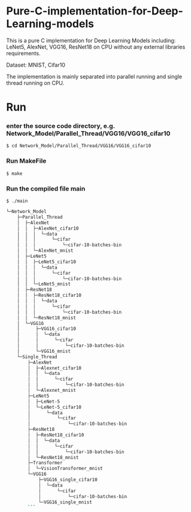 # Pure-C-implementation-for-Deep-Learning-models
This is a pure C implementation for Deep Learning Models including: LeNet5, AlexNet, VGG16, ResNet18 on CPU without any external libraries requirements.

Dataset: MNIST, Cifar10

The implementation is mainly separated into parallel running and single thread running on CPU.

# Run
### enter the source code directory, e.g. Network_Model/Parallel_Thread/VGG16/VGG16_cifar10

```$ cd Network_Model/Parallel_Thread/VGG16/VGG16_cifar10 ```

### Run MakeFile

```$ make```

### Run the compiled file main

```$ ./main```

```bash
└─Network_Model
    ├─Parallel_Thread
    │  ├─AlexNet
    │  │  ├─AlexNet_cifar10
    │  │  │  └─data
    │  │  │      └─cifar
    │  │  │          └─cifar-10-batches-bin
    │  │  └─AlexNet_mnist
    │  ├─LeNet5
    │  │  ├─LeNet5_cifar10
    │  │  │  └─data
    │  │  │      └─cifar
    │  │  │          └─cifar-10-batches-bin
    │  │  └─LeNet5_mnist
    │  ├─ResNet18
    │  │  ├─ResNet18_cifar10
    │  │  │  └─data
    │  │  │      └─cifar
    │  │  │          └─cifar-10-batches-bin
    │  │  └─ResNet18_mnist
    │  └─VGG16
    │      ├─VGG16_cifar10
    │      │  └─data
    │      │      └─cifar
    │      │          └─cifar-10-batches-bin
    │      └─VGG16_mnist
    └─Single_Thread
        ├─AlexNet
        │  ├─Alexnet_cifar10
        │  │  └─data
        │  │      └─cifar
        │  │          └─cifar-10-batches-bin
        │  └─Alexnet_mnist
        ├─LeNet5
        │  ├─LeNet-5
        │  └─LeNet-5_cifar10
        │      └─data
        │          └─cifar
        │              └─cifar-10-batches-bin
        ├─ResNet18
        │  ├─ResNet18_cifar10
        │  │  └─data
        │  │      └─cifar
        │  │          └─cifar-10-batches-bin
        │  └─ResNet18_mnist
        ├─Transformer
        │  └─VisionTransformer_mnist
        └─VGG16
            ├─VGG16_single_cifar10
            │  └─data
            │      └─cifar
            │          └─cifar-10-batches-bin
            └─VGG16_single_mnist
        ```

